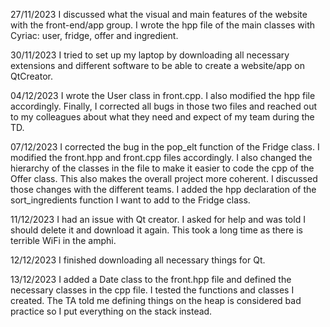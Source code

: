 27/11/2023
I discussed what the visual and main features of the website with the front-end/app group.
I wrote the hpp file of the main classes with Cyriac: user, fridge, offer and ingredient.

30/11/2023
I tried to set up my laptop by downloading all necessary extensions and different software to be able to create a website/app on QtCreator.

04/12/2023
I wrote the User class in front.cpp. I also modified the hpp file accordingly. Finally, I corrected all bugs in those two files and reached out to my colleagues about what they need and expect of my team during the TD.

07/12/2023
I corrected the bug in the pop_elt function of the Fridge class. I modified the front.hpp and front.cpp files accordingly. I also changed the hierarchy of the classes in the file to make it easier to code the cpp of the Offer class. This also makes the overall project more coherent. I discussed those changes with the different teams. I added the hpp declaration of the sort_ingredients function I want to add to the Fridge class.

11/12/2023
I had an issue with Qt creator. I asked for help and was told I should delete it and download it again. This took a long time as there is terrible WiFi in the amphi.

12/12/2023
I finished downloading all necessary things for Qt.

13/12/2023
I added a Date class to the front.hpp file and defined the necessary classes in the cpp file.
I tested the functions and classes I created.
The TA told me defining things on the heap is considered bad practice so I put everything on the stack instead.
